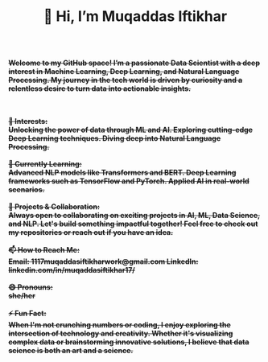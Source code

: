 <center><strong><h1>👋 Hi, I’m Muqaddas Iftikhar</h1><s/strong></center> <br> <br>
  
Welcome to my GitHub space! I’m a passionate Data Scientist with a deep interest in Machine Learning, Deep Learning, and Natural Language Processing. My journey in the tech world is driven by curiosity and a relentless desire to turn data into actionable insights.

<br>
<br>
👀 Interests:

<br>
Unlocking the power of data through ML and AI.
Exploring cutting-edge Deep Learning techniques.
Diving deep into Natural Language Processing.
<br>
<br>
🌱 Currently Learning:

<br>
Advanced NLP models like Transformers and BERT.
Deep Learning frameworks such as TensorFlow and PyTorch.
Applied AI in real-world scenarios.
<br>
<br>
💼 Projects & Collaboration:

<br>
Always open to collaborating on exciting projects in AI, ML, Data Science, and NLP.
Let's build something impactful together! Feel free to check out my repositories or reach out if you have an idea.
<br>
<br>
📫 How to Reach Me:

<br>
Email: 1117muqaddasiftikharwork@gmail.com
LinkedIn: linkedin.com/in/muqaddasiftikhar17/
<br>
<br>
😄 Pronouns:

<br>
she/her
<br>
<br>
⚡ Fun Fact:

<br>
When I'm not crunching numbers or coding, I enjoy exploring the intersection of technology and creativity. Whether it's visualizing complex data or brainstorming innovative solutions, I believe that data science is both an art and a science.
